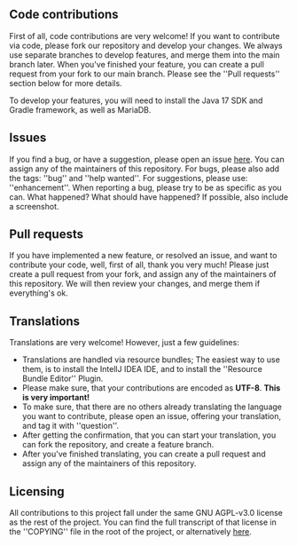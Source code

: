 ## Code contributions

First of all, code contributions are very welcome!
If you want to contribute via code, please fork our repository and develop your changes.
We always use separate branches to develop features, and merge them into the main branch later.
When you've finished your feature, you can create a pull request from your fork to our main branch. Please see the ''Pull requests'' section below for more details.

To develop your features, you will need to install the Java 17 SDK and Gradle framework, as well as MariaDB.
## Issues

If you find a bug, or have a suggestion, please open an issue [here](https://github.com/Th3JD/RWTH-LeckerSchmecker/issues). You can assign any of the maintainers of this repository.
For bugs, please also add the tags: ''bug'' and ''help wanted''. For suggestions, please use: ''enhancement''.
When reporting a bug, please try to be as specific as you can. What happened? What should have happened? If possible, also include a screenshot.

## Pull requests

If you have implemented a new feature, or resolved an issue, and want to contribute your code, well, first of all, thank you very much!
Please just create a pull request from your fork, and assign any of the maintainers of this repository.
We will then review your changes, and merge them if everything's ok.


## Translations

Translations are very welcome!
However, just a few guidelines:
- Translations are handled via resource bundles; The easiest way to use them, is to install the IntellJ IDEA IDE, and to install the ''Resource Bundle Editor'' Plugin.
- Please make sure, that your contributions are encoded as **UTF-8**. **This is very important!**
- To make sure, that there are no others already translating the language you want to contribute, please open an issue, offering your translation, and tag it with ''question''.
- After getting the confirmation, that you can start your translation, you can fork the repository, and create a feature branch.
- After you've finished translating, you can create a pull request and assign any of the maintainers of this repository.

## Licensing

All contributions to this project fall under the same GNU AGPL-v3.0 license as the rest of the project.
You can find the full transcript of that license in the ''COPYING'' file in the root of the project, or alternatively [here](https://www.gnu.org/licenses/agpl-3.0.html).
